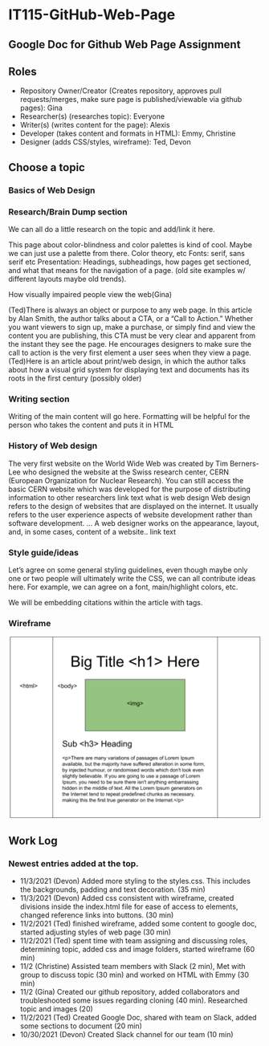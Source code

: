# IT115-GitHub-Web-Page
##  Google Doc for Github Web Page Assignment

## Roles
* Repository Owner/Creator (Creates repository, approves pull requests/merges, make sure page is published/viewable via github pages): Gina
* Researcher(s) (researches topic): Everyone
* Writer(s) (writes content for the page): Alexis
* Developer (takes content and formats in HTML): Emmy, Christine
* Designer (adds CSS/styles, wireframe): Ted, Devon

## Choose a topic
### Basics of Web Design

### Research/Brain Dump section
We can all do a little research on the topic and add/link it here.

This page about color-blindness and color palettes is kind of cool. Maybe we can just use a palette from there. Color theory, etc
Fonts: serif, sans serif etc
Presentation: Headings, subheadings, how pages get sectioned, and what that means for the navigation of a page. (old site examples w/ different layouts maybe old trends). 


How visually impaired people view the web(Gina)

(Ted)There is always an object or purpose to any web page. In this article by Alan Smith, the author talks about a CTA, or a “Call to Action.” Whether you want viewers to sign up, make a purchase, or simply find and view the content you are publishing, this CTA must be very clear and apparent from the instant they see the page. He encourages designers to make sure the call to action is the very first element a user sees when they view a page. 
(Ted)Here is an article about print/web design, in which the author talks about how a visual grid system for displaying text and documents has its roots in the first century (possibly older)

### Writing section
Writing of the main content will go here. Formatting will be helpful for the person who takes the content and puts it in HTML

### History of Web design
The very first website on the World Wide Web was created by Tim Berners-Lee who designed the website at the Swiss research center, CERN (European Organization for Nuclear Research). You can still access the basic CERN website which was developed for the purpose of distributing information to other researchers
link text
what is web design
Web design refers to the design of websites that are displayed on the internet. It usually refers to the user experience aspects of website development rather than software development. ... A web designer works on the appearance, layout, and, in some cases, content of a website..
link text


### Style guide/ideas
Let’s agree on some general styling guidelines, even though maybe only one or two people will ultimately write the CSS, we can all contribute ideas here. For example, we can agree on a font, main/highlight colors, etc.

We will be embedding citations within the article with <a> tags.

### Wireframe

<img src="images/wireframe.png" alt="wireframe" />

##  Work Log
### Newest entries added at the top.


* 11/3/2021 (Devon) Added more styling to the styles.css. This includes the backgrounds, padding and text decoration. (35 min)
* 11/3/2021 (Devon) Added css consistent with wireframe, created divisions inside the index.html file for ease of access to elements, changed reference links into buttons. (30 min)
* 11/2/2021 (Ted) finished wireframe, added some content to google doc, started adjusting styles of web page (30 min)
* 11/2/2021 (Ted) spent time with team assigning and discussing roles, determining topic, added css and image folders, started wireframe (60 min)
* 11/2 (Christine) Assisted team members with Slack (2 min), Met with group to discuss topic (30 min) and worked on HTML with Emmy (30 min)
* 11/2 (Gina) Created our github repository, added collaborators and troubleshooted some issues regarding cloning (40 min). Researched topic and images (20)
* 11/2/2021 (Ted) Created Google Doc, shared with team on Slack, added some sections to document (20 min)
* 10/30/2021 (Devon) Created Slack channel for our team (10 min)
